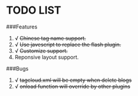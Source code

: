 TODO LIST
===

###Features
1. √ ~~Chinese tag name support.~~
2. √ ~~Use javescript to replace the flash plugin.~~
3. √ ~~Customize support.~~
3. Reponsive layout support.

###Bugs
1. √ ~~tagcloud.xml will be empty when delete blogs~~
2. √ ~~onload function will override by other plugins~~
